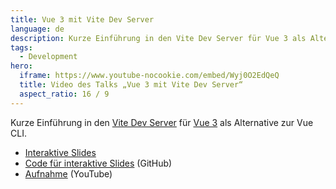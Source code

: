 ```yaml
---
title: Vue 3 mit Vite Dev Server
language: de
description: Kurze Einführung in den Vite Dev Server für Vue 3 als Alternative zur Vue CLI.
tags:
  - Development
hero:
  iframe: https://www.youtube-nocookie.com/embed/Wyj0O2EdQeQ
  title: Video des Talks „Vue 3 mit Vite Dev Server“
  aspect_ratio: 16 / 9
---
```


Kurze Einführung in den [Vite Dev Server](https://vitejs.dev) für [Vue 3](https://vuejs.org) als Alternative zur Vue CLI.

- [Interaktive Slides](https://vite.talks.fynn.be)
- [Code für interaktive Slides](https://github.com/mvsde/vue-3-mit-vite-dev-server) (GitHub)
- [Aufnahme](https://www.youtube.com/watch?v=Wyj0O2EdQeQ) (YouTube)

